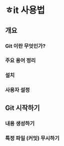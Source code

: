 # ㅎit 사용법

## 개요
### Git 이란 무엇인가?

### 주요 용어 정리

### 설치

### 사용자 설정

## Git 시작하기

### 내용 생성하기

### 특정 파일 (커밋) 무시하기
